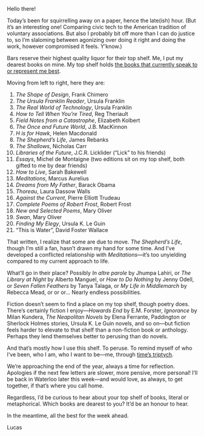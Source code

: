 Hello there!

Today’s been for squirrelling away on a paper, hence the late(ish) hour. (But it’s an interesting one! Comparing civic tech to the American tradition of voluntary associations. But also I probably bit off more than I can do justice to, so I’m slaloming between agonizing over doing it right and doing the work, however compromised it feels. Y’know.)

Bars reserve their highest quality liquor for their top shelf. Me, I put my dearest books on mine. My top shelf holds [the books that currently speak to or represent me best](https://lucascherkewski.com/study/library-communications-tool/).

Moving from left to right, here they are:

1. _The Shape of Design_, Frank Chimero
2. _The Ursula Franklin Reader_, Ursula Franklin
3. _The Real World of Technology_, Ursula Franklin
4. _How to Tell When You’re Tired_, Reg Theriault
5. _Field Notes from a Catastrophe_, Elizabeth Kolbert
6. _The Once and Future World_, J.B. MacKinnon
7. _H is for Hawk_, Helen Macdonald
8. _The Shepherd’s Life_, James Rebanks
9. _The Shallows_, Nicholas Carr
10. _Libraries of the Future_, J.C.R. Licklider (“Lick” to his friends)
11. _Essays_, Michel de Montaigne (two editions sit on my top shelf, both gifted to me by dear friends)
12. _How to Live_, Sarah Bakewell
13. _Meditations_, Marcus Aurelius
14. _Dreams from My Father_, Barack Obama
15. _Thoreau_, Laura Dassow Walls
16. _Against the Current_, Pierre Elliott Trudeau
17. _Complete Poems of Robert Frost_, Robert Frost
18. _New and Selected Poems_, Mary Oliver
19. _Swan_, Mary Oliver
20. _Finding My Elegy_, Ursula K. Le Guin
21. “This is Water”, David Foster Wallace

That written, I realize that some are due to move. _The Shepherd’s Life_, though I’m still a fan, hasn’t drawn my hand for some time. And I’ve developed a conflicted relationship with _Meditations_—it’s too unyielding compared to my current approach to life.

What’ll go in their place? Possibly _In altre parole_ by Jhumpa Lahiri, or _The Library at Night_ by Alberto Manguel, or _How to Do Nothing_ by Jenny Odell, or _Seven Fallen Feathers_ by Tanya Talaga, or _My Life in Middlemarch_ by Rebecca Mead, or or or... Nearly endless possibilities.

Fiction doesn’t seem to find a place on my top shelf, though poetry does. There’s certainly fiction I enjoy—_Howards End_ by E.M. Forster, _Ignorance_ by Milan Kundera, _The Neapolitan Novels_ by Elena Ferrante, Paddington or Sherlock Holmes stories, Ursula K. Le Guin novels, and so on—but fiction feels harder to elevate to that shelf than a non-fiction book or anthology. Perhaps they lend themselves better to perusing than do novels.

And that’s mostly how I use this shelf. To peruse. To remind myself of who I’ve been, who I am, who I want to be—me, through [time’s triptych](https://lucascherkewski.com/hit-and-miss/69-returning-home/).

We’re approaching the end of the year, always a time for reflection. Apologies if the next few letters are slower, more pensive, more personal! I’ll be back in Waterloo later this week—and would love, as always, to get together, if that’s where you call home.

Regardless, I’d be curious to hear about your top shelf of books, literal or metaphorical. Which books are dearest to you? It’d be an honour to hear.

In the meantime, all the best for the week ahead.

Lucas